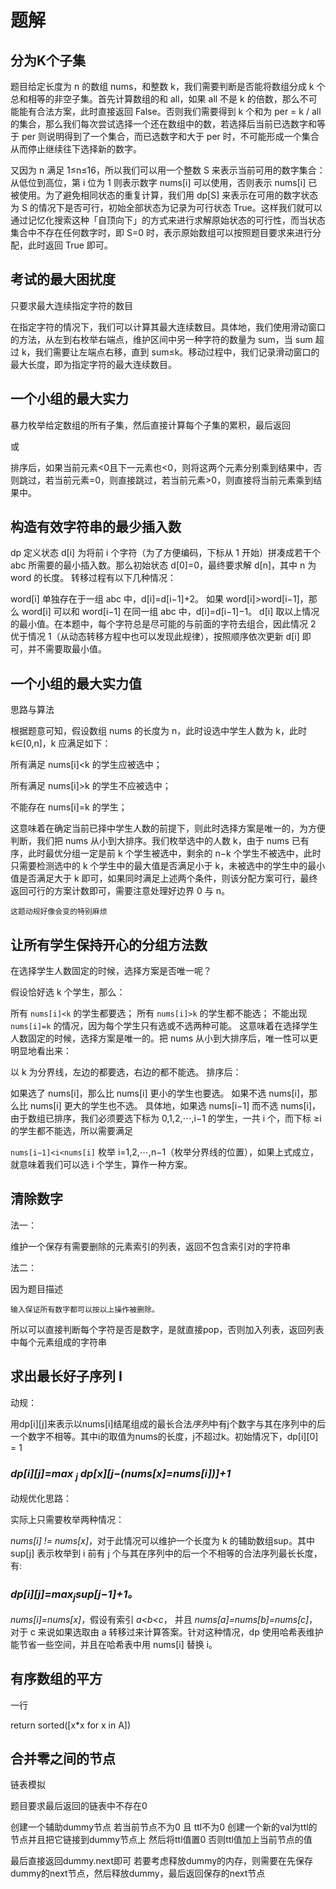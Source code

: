 # 题解
## 分为K个子集
题目给定长度为 n 的数组 nums，和整数 k，我们需要判断是否能将数组分成 k 个总和相等的非空子集。首先计算数组的和 all，如果 all 不是 k 的倍数，那么不可能能有合法方案，此时直接返回 False。否则我们需要得到 k 个和为 per = k / all
​
  的集合，那么我们每次尝试选择一个还在数组中的数，若选择后当前已选数字和等于 per 则说明得到了一个集合，而已选数字和大于 per 时，不可能形成一个集合从而停止继续往下选择新的数字。

又因为 n 满足 1≤n≤16，所以我们可以用一个整数 S 来表示当前可用的数字集合：从低位到高位，第 i 位为 1 则表示数字 nums[i] 可以使用，否则表示 nums[i] 已被使用。为了避免相同状态的重复计算，我们用 dp[S] 来表示在可用的数字状态为 S 的情况下是否可行，初始全部状态为记录为可行状态 True。这样我们就可以通过记忆化搜索这种「自顶向下」的方式来进行求解原始状态的可行性，而当状态集合中不存在任何数字时，即 S=0 时，表示原始数组可以按照题目要求来进行分配，此时返回 True 即可。


## 考试的最大困扰度
只要求最大连续指定字符的数目

在指定字符的情况下，我们可以计算其最大连续数目。具体地，我们使用滑动窗口的方法，从左到右枚举右端点，维护区间中另一种字符的数量为 sum，当 sum 超过 k，我们需要让左端点右移，直到 sum≤k。移动过程中，我们记录滑动窗口的最大长度，即为指定字符的最大连续数目。

## 一个小组的最大实力
暴力枚举给定数组的所有子集，然后直接计算每个子集的累积，最后返回

或

排序后，如果当前元素<0且下一元素也<0，则将这两个元素分别乘到结果中，否则跳过，若当前元素=0，则直接跳过，若当前元素>0，则直接将当前元素乘到结果中。

## 构造有效字符串的最少插入数
dp
定义状态 d[i] 为将前 i 个字符（为了方便编码，下标从 1 开始）拼凑成若干个 abc 所需要的最小插入数。那么初始状态 d[0]=0，最终要求解 d[n]，其中 n 为 word 的长度。
转移过程有以下几种情况：

word[i] 单独存在于一组 abc 中，d[i]=d[i−1]+2。
如果 word[i]>word[i−1]，那么 word[i] 可以和 word[i−1] 在同一组 abc 中，d[i]=d[i−1]−1。
d[i] 取以上情况的最小值。在本题中，每个字符总是尽可能的与前面的字符去组合，因此情况 2 优于情况 1（从动态转移方程中也可以发现此规律），按照顺序依次更新 d[i] 即可，并不需要取最小值。

## 一个小组的最大实力值
思路与算法

根据题意可知，假设数组 nums 的长度为 n，此时设选中学生人数为 k，此时 k∈[0,n]，k 应满足如下：

所有满足 nums[i]<k 的学生应被选中；

所有满足 nums[i]>k 的学生不应被选中；

不能存在 nums[i]=k 的学生；

这意味着在确定当前已择中学生人数的前提下，则此时选择方案是唯一的，为方便判断，我们把 nums 从小到大排序。我们枚举选中的人数 k，由于 nums 已有序，此时最优分组一定是前 k 个学生被选中，剩余的 n−k 个学生不被选中，此时只需要检测选中的 k 个学生中的最大值是否满足小于 k，未被选中的学生中的最小值是否满足大于 k 即可，如果同时满足上述两个条件，则该分配方案可行，最终返回可行的方案计数即可，需要注意处理好边界 0 与 n。
```
这题动规好像会变的特别麻烦
```

## 让所有学生保持开心的分组方法数

在选择学生人数固定的时候，选择方案是否唯一呢？

假设恰好选 k 个学生，那么：

所有 ```nums[i]<k``` 的学生都要选；
所有 ```nums[i]>k``` 的学生都不能选；
不能出现 ```nums[i]=k``` 的情况，因为每个学生只有选或不选两种可能。
这意味着在选择学生人数固定的时候，选择方案是唯一的。把 nums 从小到大排序后，唯一性可以更明显地看出来：

以 k 为分界线，左边的都要选，右边的都不能选。
排序后：

如果选了 nums[i]，那么比 nums[i] 更小的学生也要选。
如果不选 nums[i]，那么比 nums[i] 更大的学生也不选。
具体地，如果选 nums[i−1] 而不选 nums[i]，由于数组已排序，我们必须要选下标为 0,1,2,⋯,i−1 的学生，一共 i 个，而下标 ≥i 的学生都不能选，所以需要满足

```nums[i−1]<i<nums[i]```
枚举 i=1,2,⋯,n−1（枚举分界线的位置），如果上式成立，就意味着我们可以选 i 个学生，算作一种方案。


## 清除数字
法一：

维护一个保存有需要删除的元素索引的列表，返回不包含索引对的字符串

法二：

因为题目描述
```
输入保证所有数字都可以按以上操作被删除。
```
所以可以直接判断每个字符是否是数字，是就直接pop，否则加入列表，返回列表中每个元素组成的字符串

## 求出最长好子序列 I

动规：

用dp[i][j]来表示以nums[i]结尾组成的最长合法*序列*中有j个数字与其在序列中的后一个数字不相等。其中i的取值为nums的长度，j不超过k。初始情况下，dp[i][0] = 1


### *dp[i][j]=max <sub>j</sub> dp[x][j−(nums[x]=nums[i])]+1*

动规优化思路：

实际上只需要枚举两种情况：

*nums[i] != nums[x]*，对于此情况可以维护一个长度为 k 的辅助数组sup。其中 sup[j] 表示枚举到 i 前有 j 个与其在序列中的后一个不相等的合法序列最长长度，有:
### *dp[i][j]=max<sub>j</sub>sup[j−1]+1。*

*nums[i]=nums[x]*，假设有索引 *a<b<c*， 并且 *nums[a]=nums[b]=nums[c]*，对于 c 来说如果选取由 a 转移过来计算答案。针对这种情况，dp 使用哈希表维护能节省一些空间，并且在哈希表中用 nums[i] 替换 i。

## 有序数组的平方

一行

return sorted([x*x for x in A])


## 合并零之间的节点
链表模拟

题目要求最后返回的链表中不存在0

创建一个辅助dummy节点
若当前节点不为0 且 ttl不为0 创建一个新的val为ttl的节点并且把它链接到dummy节点上
然后将ttl值置0
否则ttl值加上当前节点的值

最后直接返回dummy.next即可
若要考虑释放dummy的内存，则需要在先保存dummy的next节点，然后释放dummy，最后返回保存的next节点